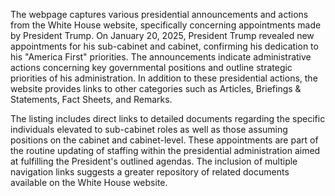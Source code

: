 The webpage captures various presidential announcements and actions from the White House website, specifically concerning appointments made by President Trump. On January 20, 2025, President Trump revealed new appointments for his sub-cabinet and cabinet, confirming his dedication to his "America First" priorities. The announcements indicate administrative actions concerning key governmental positions and outline strategic priorities of his administration. In addition to these presidential actions, the website provides links to other categories such as Articles, Briefings & Statements, Fact Sheets, and Remarks.

The listing includes direct links to detailed documents regarding the specific individuals elevated to sub-cabinet roles as well as those assuming positions on the cabinet and cabinet-level. These appointments are part of the routine updating of staffing within the presidential administration aimed at fulfilling the President's outlined agendas. The inclusion of multiple navigation links suggests a greater repository of related documents available on the White House website.